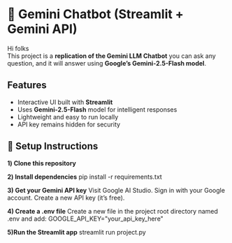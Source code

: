 # 🤖 Gemini Chatbot (Streamlit + Gemini API)

Hi folks  
This project is a **replication of the Gemini LLM Chatbot** you can ask any question, and it will answer using **Google’s Gemini-2.5-Flash model**.

## Features
- Interactive UI built with **Streamlit**
- Uses **Gemini-2.5-Flash** model for intelligent responses
- Lightweight and easy to run locally
- API key remains hidden for security

## 🔧 Setup Instructions

**1️) Clone this repository**

**2️) Install dependencies**
pip install -r requirements.txt

**3) Get your Gemini API key**
Visit Google AI Studio.
Sign in with your Google account.
Create a new API key (it’s free).

**4) Create a .env file**
Create a new file in the project root directory named .env and add:
GOOGLE_API_KEY="your_api_key_here"

**5)Run the Streamlit app**
streamlit run project.py


